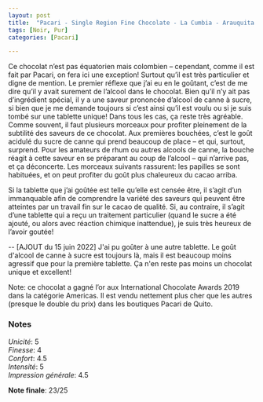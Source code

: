 ```yaml
---
layout: post
title:  "Pacari - Single Region Fine Chocolate - La Cumbia - Arauquita - 70% Cacao"
tags: [Noir, Pur] 
categories: [Pacari]

---
```


Ce chocolat n’est pas équatorien mais colombien – cependant, comme il est fait par Pacari, on fera ici une exception!
Surtout qu’il est très particulier et digne de mention. Le premier réflexe que j’ai eu en le goûtant, c’est de me dire qu’il y avait surement de l’alcool dans le chocolat. Bien qu’il n’y ait pas d’ingrédient spécial, il y a une saveur prononcée d’alcool de canne à sucre, si bien que je me demande toujours si c’est ainsi qu’il est voulu ou si je suis tombé sur une tablette unique!  Dans tous les cas, ça reste très agréable.
Comme souvent, il faut plusieurs morceaux pour profiter pleinement de la subtilité des saveurs de ce chocolat. Aux premières bouchées, c’est le goût acidulé du sucre de canne qui prend beaucoup de place – et qui, surtout, surprend. Pour les amateurs de rhum ou autres alcools de canne, la bouche réagit à cette saveur en se préparant au coup de l’alcool – qui n’arrive pas, et ça déconcerte. Les morceaux suivants rassurent: les papilles se sont habituées, et on peut profiter du goût plus chaleureux du cacao arriba.

Si la tablette que j’ai goûtée est telle qu’elle est censée être, il s’agit d’un immanquable afin de comprendre la variété des saveurs qui peuvent être atteintes par un travail fin sur le cacao de qualité. Si, au contraire, il s’agit d’une tablette qui a reçu un traitement particulier (quand le sucre a été ajouté, ou alors avec réaction chimique inattendue), je suis très heureux de l’avoir goutée!

--
[AJOUT du 15 juin 2022] J'ai pu goûter à une autre tablette. Le goût d'alcool de canne à sucre est toujours là, mais il est beaucoup moins agressif que pour la première tablette. Ça n'en reste pas moins un chocolat unique et excellent!

Note: ce chocolat a gagné l’or aux International Chocolate Awards 2019 dans la catégorie Americas. Il est vendu nettement plus cher que les autres (presque le double du prix) dans les boutiques Pacari de Quito.


### Notes

_Unicité_: 5  
_Finesse_: 4  
_Confort_: 4.5  
_Intensité_: 5  
_Impression générale_: 4.5

**Note finale**: 23/25